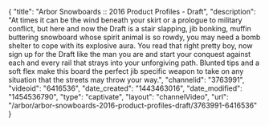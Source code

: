 {
    "title": "Arbor Snowboards :: 2016 Product Profiles - Draft",
    "description": "At times it can be the wind beneath your skirt or a prologue to military conflict, but here and now the Draft is a stair slapping, jib bonking, muffin buttering snowboard whose spirit animal is so rowdy, you may need a bomb shelter to cope with its explosive aura. You read that right pretty boy, now sign up for the Draft like the man you are and start your conquest against each and every rail that strays into your unforgiving path. Blunted tips and a soft flex make this board the perfect jib specific weapon to take on any situation that the streets may throw your way.",
    "channelid": "3763991",
    "videoid": "6416536",
    "date_created": "1443463016",
    "date_modified": "1454536790",
    "type": "captivate",
    "layout": "channelVideo",
    "url": "\/arbor\/arbor-snowboards-2016-product-profiles-draft\/3763991-6416536"
}